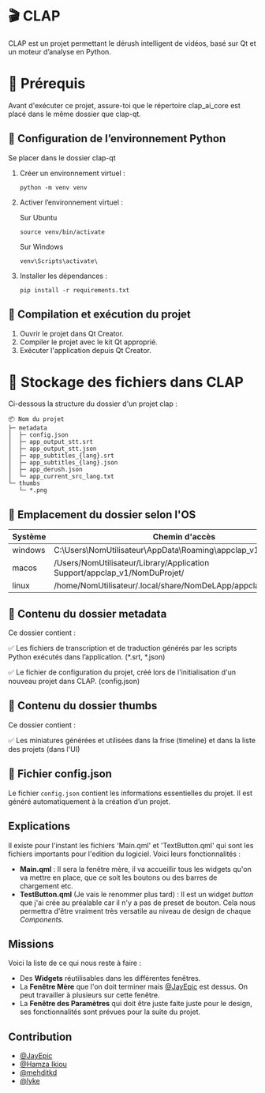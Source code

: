 
# 🎬 CLAP
CLAP est un projet permettant le dérush intelligent de vidéos, basé sur Qt et un moteur d’analyse en Python.

# 📁 Prérequis
Avant d'exécuter ce projet, assure-toi que le répertoire clap_ai_core est placé dans le même dossier que clap-qt.

## 🐍 Configuration de l’environnement Python

Se placer dans le dossier clap-qt

1. Créer un environnement virtuel :


    ```python -m venv venv```

2. Activer l’environnement virtuel :

    Sur Ubuntu

    ```source venv/bin/activate```

    Sur Windows

    ```venv\Scripts\activate\```

3. Installer les dépendances :


    ```pip install -r requirements.txt```





## 🔨 Compilation et exécution du projet

1. Ouvrir le projet dans Qt Creator.
2. Compiler le projet avec le kit Qt approprié.
3. Exécuter l'application depuis Qt Creator.



# 📁 Stockage des fichiers dans CLAP

Ci-dessous la structure du dossier d'un projet clap :

```
📦 Nom du projet
├─ metadata
│  ├─ config.json
│  ├─ app_output_stt.srt
│  ├─ app_output_stt.json
│  ├─ app_subtitles_{lang}.srt
│  ├─ app_subtitles_{lang}.json
│  ├─ app_derush.json
│  └─ app_current_src_lang.txt
└─ thumbs
   └─ *.png
```

## 📍 Emplacement du dossier  selon l'OS


| Système | Chemin d'accès                                                                    |
|---------|-----------------------------------------------------------------------------------|
| windows | C:\Users\NomUtilisateur\AppData\Roaming\appclap_v1\NomDuProjet\                     |
| macos   | /Users/NomUtilisateur/Library/Application Support/appclap_v1/NomDuProjet/         |
| linux   | /home/NomUtilisateur/.local/share/NomDeLApp/appclap_v1/                           |




## 📂 Contenu du dossier metadata

Ce dossier contient :

✅ Les fichiers de transcription et de traduction générés par les scripts Python exécutés dans l’application. (*.srt, *.json)

✅ Le fichier de configuration du projet, créé lors de l'initialisation d'un nouveau projet dans CLAP. (config.json)


## 📂 Contenu du dossier thumbs

Ce dossier contient :

✅ Les miniatures générées et utilisées dans la frise (timeline) et dans la liste des projets (dans l'UI)


## 📝 Fichier config.json

Le fichier ````config.json```` contient les informations essentielles du projet. Il est généré automatiquement à la création d’un projet.



## Explications

Il existe pour l'instant les fichiers 'Main.qml' et 'TextButton.qml' qui sont les fichiers importants pour l'edition du logiciel.
Voici leurs fonctionnalités :

- **Main.qml** : Il sera la fenêtre mère, il va accueillir tous les widgets qu'on va mettre en place, que ce soit les boutons ou des barres de chargement etc.
- **TestButton.qml** (Je vais le renommer plus tard) : Il est un widget _button_ que j'ai crée au préalable car il n'y a pas de preset de bouton. Cela nous permettra d'être vraiment très versatile au niveau de design de chaque _Components_.

## Missions

Voici la liste de ce qui nous reste à faire :

- Des **Widgets** réutilisables dans les différentes fenêtres.
- La **Fenêtre Mère** que l'on doit terminer mais [@JayEpic](https://github.com/JayEpic) est dessus. On peut travailler à plusieurs sur cette fenêtre.
- La **Fenêtre des Paramètres** qui doit être juste faite juste pour le design, ses fonctionnalités sont prévues pour la suite du projet.

## Contribution

- [@JayEpic](https://github.com/JayEpic)
- [@Hamza Ikiou](https://github.com/Hamza-Ikiou)
- [@mehditkd](https://github.com/mehditkd)
- [@lyke](https://github.com/lyke)
